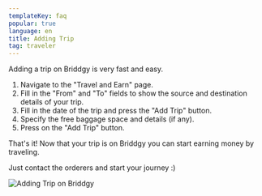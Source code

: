 ```yaml
---
templateKey: faq
popular: true
language: en
title: Adding Trip
tag: traveler
---
```

Adding a trip on Briddgy is very fast and easy.

1. Navigate to the "Travel and Earn" page.
2. Fill in the "From" and "To" fields to show the source and destination details of your trip.
3. Fill in the date of the trip and press the "Add Trip" button.
4. Specify the free baggage space and details (if any).
5. Press on the "Add Trip" button.



That's it! Now that your trip is on Briddgy you can start earning money by traveling.

Just contact the orderers and start your journey :)

![Adding Trip on Briddgy](/assets/add_trip.gif "Adding Trip")